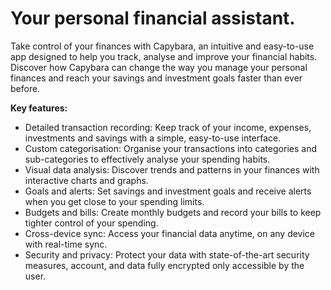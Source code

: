 # Your personal financial assistant.

Take control of your finances with Capybara, an intuitive and easy-to-use app designed to help you track, analyse and improve your financial habits.
Discover how Capybara can change the way you manage your personal finances and reach your savings and investment goals faster than ever before. 

**Key features:**
- Detailed transaction recording: Keep track of your income, expenses, investments and savings with a simple, easy-to-use interface.
- Custom categorisation: Organise your transactions into categories and sub-categories to effectively analyse your spending habits.
- Visual data analysis: Discover trends and patterns in your finances with interactive charts and graphs.
- Goals and alerts: Set savings and investment goals and receive alerts when you get close to your spending limits.
- Budgets and bills: Create monthly budgets and record your bills to keep tighter control of your spending.
- Cross-device sync: Access your financial data anytime, on any device with real-time sync.
- Security and privacy: Protect your data with state-of-the-art security measures, account, and data fully encrypted only accessible by the user.
